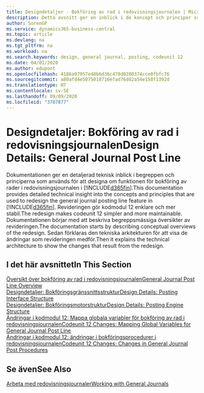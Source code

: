 ```yaml
---
title: Designdetaljer - Bokföring av rad i redovisningsjournalen | Microsoft Docs
description: Detta avsnitt ger en inblick i de koncept och principer som används för att omdesigna funktionen för bokföring av rader i redovisningsjournalen i Business Central.
author: SorenGP
ms.service: dynamics365-business-central
ms.topic: article
ms.devlang: na
ms.tgt_pltfrm: na
ms.workload: na
ms.search.keywords: design, general journal, posting, codeunit 12
ms.date: 04/01/2020
ms.author: edupont
ms.openlocfilehash: 4186a97957e48b6d36c478d0280374cce0fbfc76
ms.sourcegitcommit: a80afd4e5075018716efad76d82a54e158f1392d
ms.translationtype: HT
ms.contentlocale: sv-SE
ms.lasthandoff: 09/09/2020
ms.locfileid: "3787877"
---
```

# <a name="design-details-general-journal-post-line"></a><span data-ttu-id="c5b56-103">Designdetaljer: Bokföring av rad i redovisningsjournalen</span><span class="sxs-lookup"><span data-stu-id="c5b56-103">Design Details: General Journal Post Line</span></span>
<span data-ttu-id="c5b56-104">Dokumentationen ger en detaljerad teknisk inblick i begreppen och principerna som används för att designa om funktionen för bokföring av rader i redovisningsjournalen i [!INCLUDE[d365fin](includes/d365fin_md.md)].</span><span class="sxs-lookup"><span data-stu-id="c5b56-104">This documentation provides detailed technical insight into the concepts and principles that are used to redesign the general journal posting line feature in [!INCLUDE[d365fin](includes/d365fin_md.md)].</span></span> <span data-ttu-id="c5b56-105">Revideringen gör kodmodul 12 enklare och mer stabil.</span><span class="sxs-lookup"><span data-stu-id="c5b56-105">The redesign makes codeunit 12 simpler and more maintainable.</span></span> <span data-ttu-id="c5b56-106">Dokumentationen börjar med att beskriva begreppsmässiga översikter av revideringen.</span><span class="sxs-lookup"><span data-stu-id="c5b56-106">The documentation starts by describing conceptual overviews of the redesign.</span></span> <span data-ttu-id="c5b56-107">Sedan förklaras den tekniska arkitekturen för att visa de ändringar som revideringen medför.</span><span class="sxs-lookup"><span data-stu-id="c5b56-107">Then it explains the technical architecture to show the changes that result from the redesign.</span></span>  

## <a name="in-this-section"></a><span data-ttu-id="c5b56-108">I det här avsnittet</span><span class="sxs-lookup"><span data-stu-id="c5b56-108">In This Section</span></span>  
[<span data-ttu-id="c5b56-109">Översikt över bokföring av rad i redovisningsjournalen</span><span class="sxs-lookup"><span data-stu-id="c5b56-109">General Journal Post Line Overview</span></span>](design-details-general-journal-post-line-overview.md)  
[<span data-ttu-id="c5b56-110">Designdetaljer: Bokföringsgränssnittsstruktur</span><span class="sxs-lookup"><span data-stu-id="c5b56-110">Design Details: Posting Interface Structure</span></span>](design-details-posting-interface-structure.md)  
[<span data-ttu-id="c5b56-111">Designdetaljer: Bokföringsmotorstruktur</span><span class="sxs-lookup"><span data-stu-id="c5b56-111">Design Details: Posting Engine Structure</span></span>](design-details-posting-engine-structure.md)  
[<span data-ttu-id="c5b56-112">Ändringar i kodmodul 12: Mappa globala variabler för bokföring av rad i redovisningsjournalen</span><span class="sxs-lookup"><span data-stu-id="c5b56-112">Codeunit 12 Changes: Mapping Global Variables for General Journal Post Line</span></span>](design-details-codeunit-12-changes-mapping-global-variables-for-general-journal-post-line.md)  
[<span data-ttu-id="c5b56-113">Ändringar i kodmodul 12: ändringar i bokföringsprocedurer i redovisningsjournalen</span><span class="sxs-lookup"><span data-stu-id="c5b56-113">Codeunit 12 Changes: Changes in General Journal Post Procedures</span></span>](design-details-codeunit-12-changes-changes-in-general-journal-post-procedures.md)  

## <a name="see-also"></a><span data-ttu-id="c5b56-114">Se även</span><span class="sxs-lookup"><span data-stu-id="c5b56-114">See Also</span></span>  
[<span data-ttu-id="c5b56-115">Arbeta med redovisningsjournaler</span><span class="sxs-lookup"><span data-stu-id="c5b56-115">Working with General Journals</span></span>](ui-work-general-journals.md)
